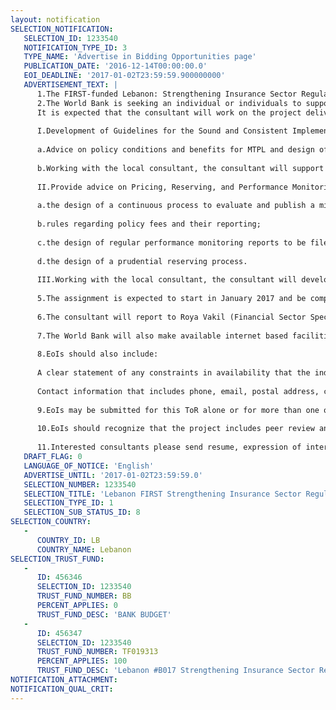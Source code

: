 ```yaml
---
layout: notification
SELECTION_NOTIFICATION: 
   SELECTION_ID: 1233540
   NOTIFICATION_TYPE_ID: 3
   TYPE_NAME: 'Advertise in Bidding Opportunities page'
   PUBLICATION_DATE: '2016-12-14T00:00:00.0'
   EOI_DEADLINE: '2017-01-02T23:59:59.900000000'
   ADVERTISEMENT_TEXT: |
      1.The FIRST-funded Lebanon: Strengthening Insurance Sector Regulation and Supervision Project seeks to assist the Insurance Control Commission (ICC) of Lebanon in the development of guidelines for the sound and consistent implementation of Motor Third Party Liability (MTPL) insurance (covering both bodily injury and material damage), and to support the development of a risk-based supervisory regime more broadly. This will contribute to increased insurance penetration, consumer protection, and stability.
      2.The World Bank is seeking an individual or individuals to support the above project, specifically with respect to the need for an international consultant to deliver elements of the component covering enhancements to the MTPL product line in the insurance market in Lebanon. 
      It is expected that the consultant will work on the project deliverables through a combination of team missions to Beirut and remotely with the rest of the project team and the ICC. The consultant will deliver the following:
      
      I.Development of Guidelines for the Sound and Consistent Implementation of Motor Third Party Liability Insurance including:
      
      a.Advice on policy conditions and benefits for MTPL and design of BI and MD claims guidelines including advice on (i) the drafting of a unified policy wording to be used by all insurance companies, and (ii) the design of MD and BI claims guidelines for an objective assessment of the claim severity and insurance benefits.
      
      b.Working with the local consultant, the consultant will support the delivery of a unified policy wording to be used by all insurance companies (wording will describe the benefits in cases of BI and MD, and the corresponding scale as applicable); BI and MD claims guidelines (wording will describe situations in which a claim is excluded from the insurance coverage).
      
      II.Provide advice on Pricing, Reserving, and Performance Monitoring including advice on:
      
      a.the design of a continuous process to evaluate and publish a minimum tariff structure;
      
      b.rules regarding policy fees and their reporting;
      
      c.the design of regular performance monitoring reports to be filed with the ICC on combined market and company-by-company bases; and
      
      d.the design of a prudential reserving process. 
      
      III.Working with the local consultant, the consultant will develop guidelines for the supervisory process to evaluate and to publish a minimum tariff structure (which should cover the cost of Hit and Run, the cost of running a centralized database, the cost of running a clearinghouse, and additional supervisory fees); sharing of best practices regarding rules for policy fees and reporting; guidelines and best practice recommendations for performance monitoring reports to be filed with ICC; and recommendations for the design of a prudential reserving process.
      
      5.The assignment is expected to start in January 2017 and be completed by March 2018. 
      
      6.The consultant will report to Roya Vakil (Financial Sector Specialist and TTL of this activity). The consultant will also work under the guidance of Craig Thorburn (Lead Financial Sector Specialist, GFM3A) who is the Technical Lead (TL) assigned to the project to address technical, quality control and related issues. The TL provides peer review of all draft and final reports and may provide guidance to consultants on project related issues of a technical nature. The consultants will need to ensure that the TTL and TL clear all relevant communication with the client and any other stakeholders.
      
      7.The World Bank will also make available internet based facilities such as conference calling, webinar meeting facilities (WebEx), and cloud based file storage and sharing (via box.com) to ensure that the ICC, TTL, TL and consultants are able to collaborate between missions.
      
      8.EoIs should also include:
      
      A clear statement of any constraints in availability that the individuals may have regarding periods of travel to Beirut during the expected time of the project;
      
      Contact information that includes phone, email, postal address, country of citizenship, country of residency for taxation purposes, and the contractors UPI number if having done contracted work with the World Bank previously.
      
      9.EoIs may be submitted for this ToR alone or for more than one of the related ToRs for this project  together. They may be submitted by an individual or a group of individuals. If submitted by a group, then the role and allocation of expected time and travel of each individual should be made clear in the EoI.
      
      10.EoIs should recognize that the project includes peer review and quality control by the TL separately from the contracts. Individuals may choose to include separate peer review if they wish or need to for their own professional reasons, but no separate contractual arrangements can be made for such reviews.
      
      11.Interested consultants please send resume, expression of interest, and financial proposal (daily rate) to Roya Vakil (rvakil@worldbank.org) and Craig Thorburn (cthorburn@worldbank.org) no later than January 2, 2017.
   DRAFT_FLAG: 0
   LANGUAGE_OF_NOTICE: 'English'
   ADVERTISE_UNTIL: '2017-01-02T23:59:59.0'
   SELECTION_NUMBER: 1233540
   SELECTION_TITLE: 'Lebanon FIRST Strengthening Insurance Sector Regulation and Supervision: Insurance Specialist  MTPL (International Consultant)'
   SELECTION_TYPE_ID: 1
   SELECTION_SUB_STATUS_ID: 8
SELECTION_COUNTRY: 
   - 
      COUNTRY_ID: LB
      COUNTRY_NAME: Lebanon
SELECTION_TRUST_FUND: 
   - 
      ID: 456346
      SELECTION_ID: 1233540
      TRUST_FUND_NUMBER: BB
      PERCENT_APPLIES: 0
      TRUST_FUND_DESC: 'BANK BUDGET'
   - 
      ID: 456347
      SELECTION_ID: 1233540
      TRUST_FUND_NUMBER: TF019313
      PERCENT_APPLIES: 100
      TRUST_FUND_DESC: 'Lebanon #B017 Strengthening Insurance Sector Regulation and Supervision'
NOTIFICATION_ATTACHMENT: 
NOTIFICATION_QUAL_CRIT: 
---
```

